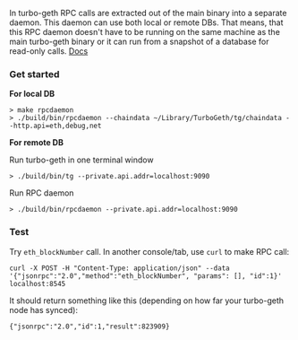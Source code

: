 In turbo-geth RPC calls are extracted out of the main binary into a separate daemon.
This daemon can use both local or remote DBs. That means, that this RPC daemon
doesn't have to be running on the same machine as the main turbo-geth binary or
it can run from a snapshot of a database for read-only calls. [Docs](./cmd/rpcdaemon/Readme.md)

### Get started
**For local DB**

```
> make rpcdaemon
> ./build/bin/rpcdaemon --chaindata ~/Library/TurboGeth/tg/chaindata --http.api=eth,debug,net
```
**For remote DB**

Run turbo-geth in one terminal window

```
> ./build/bin/tg --private.api.addr=localhost:9090
```

Run RPC daemon
```
> ./build/bin/rpcdaemon --private.api.addr=localhost:9090
```

### Test

Try `eth_blockNumber` call. In another console/tab, use `curl` to make RPC call:
````
curl -X POST -H "Content-Type: application/json" --data '{"jsonrpc":"2.0","method":"eth_blockNumber", "params": [], "id":1}' localhost:8545
````
It should return something like this (depending on how far your turbo-geth node has synced):
````
{"jsonrpc":"2.0","id":1,"result":823909}
````
